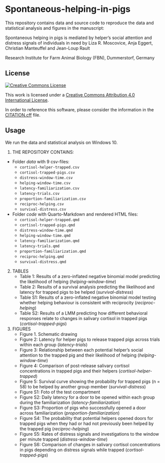 # Spontaneous-helping-in-pigs

This repository contains data and source code to reproduce the data and statistical analysis and figures in the manuscript:

Spontaneous helping in pigs is mediated by helper’s social attention and distress signals of individuals in need
by Liza R. Moscovice, Anja Eggert, Christian Manteuffel and Jean-Loup Rault

Research Institute for Farm Animal Biology (FBN), Dummerstorf, Germany 

## License

[![Creative Commons License](https://i.creativecommons.org/l/by/4.0/88x31.png)](http://creativecommons.org/licenses/by/4.0/)

This work is licensed under a [Creative Commons Attribution 4.0 International License](http://creativecommons.org/licenses/by/4.0/).

In order to reference this software, please consider the information in the [CITATION.cff](CITATION.cff) file.

## Usage

We run the data and statistical analysis on Windows 10.

1. THE REPOSITORY CONTAINS:
  * Folder *data* with 9 csv-files:
    + `cortisol-helper-trapped.csv`
    + `cortisol-trapped-pigs.csv`
    + `distress-window-time.csv`
    + `helping-window-time.csv`
    + `latency-familiarization.csv`
    + `latency-trials.csv`
    + `proportion-familiarization.csv`
    + `reciproc-helping.csv`
    + `survival-distress.csv`
  * Folder *code* with Quarto-Markdown and rendered HTML files:
    + `cortisol-helper-trapped.qmd`
    + `cortisol-trapped-pigs.qmd`
    + `distress-window-time.qmd`
    + `helping-window-time.qmd`
    + `latency-familiarization.qmd`
    + `latency-trials.qmd`
    + `proportion-familiarization.qmd`
    + `reciproc-helping.qmd`
    + `survival-distress.qmd`
2. TABLES
    + Table 1: Results of a zero-inflated negative binomial model predicting the likelihood of helping (*helping-window-time*)
    + Table 2: Results of a survival analysis predicting the likelihood and latency for trapped pigs to be helped (*survival-distress*)
    + Table S1: Results of a zero-inflated negative binomial model testing whether helping behaviour is consistent with reciprocity (*reciproc-helping*)
    + Table S2: Results of a LMM predicting how different behavioral responses relate to changes in salivary cortisol in trapped pigs (*cortisol-trapped-pigs*)
3. FIGURES
    + Figure 1. Schematic drawing
    + Figure 2: Latency for helper pigs to release trapped pigs across trials within each group (*latency-trials*)
    + Figure 3: Relationship between each potential helper’s social attention to the trapped pig and their likelihood of helping (*helping-window-time*)
    + Figure 4: Comparison of post-release salivary cortisol concentrations in trapped pigs and their helpers (*cortisol-helper-trapped*)
    + Figure 5: Survival curve showing the probability for trapped pigs (n = 58) to be helped by another group member (*survival-distress*)
    + Figure S1: Foto of the test compartment
    + Figure S2: Daily latency for a door to be opened within each group during the familiarization (*latency-familiarization*)
    + Figure S3: Proportion of pigs who successfully opened a door across familiarization (*proportion-familiarization*)
    + Figure S4: The probability that potential helpers opened doors for trapped pigs when they had or had not previously been helped by the trapped pig (*reciproc-helping*)
    + Figure S5: Rates of distress signals and investigations to the window per minute trapped (*distress-window-time*)
    + Figure S6: Comparison of changes in salivary cortisol concentrations in pigs depending on distress signals while trapped (*cortisol-trapped-pigs*)
  
